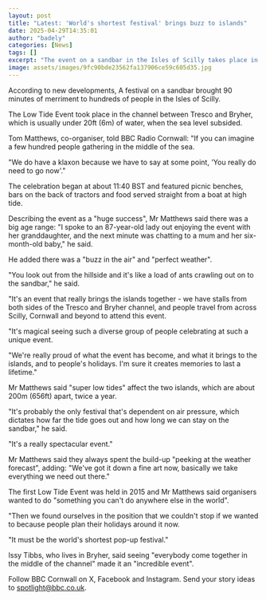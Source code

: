 ```yaml
---
layout: post
title: "Latest: 'World's shortest festival' brings buzz to islands"
date: 2025-04-29T14:35:01
author: "badely"
categories: [News]
tags: []
excerpt: "The event on a sandbar in the Isles of Scilly takes place in extreme low tides."
image: assets/images/9fc90bde23562fa137906ce59c605d35.jpg
---
```


According to new developments, A festival on a sandbar brought 90 minutes of merriment to hundreds of people in the Isles of Scilly.

The Low Tide Event took place in the channel between Tresco and Bryher, which is usually under 20ft (6m) of water, when the sea level subsided.

Tom Matthews, co-organiser, told BBC Radio Cornwall: "If you can imagine a few hundred people gathering in the middle of the sea.

"We do have a klaxon because we have to say at some point, 'You really do need to go now'."

The celebration began at about 11:40 BST and featured picnic benches, bars on the back of tractors and food served straight from a boat at high tide.

Describing the event as a "huge success", Mr Matthews said there was a big age range: "I spoke to an 87-year-old lady out enjoying the event with her granddaughter, and the next minute was chatting to a mum and her six-month-old baby," he said.

He added there was a "buzz in the air" and "perfect weather".

"You look out from the hillside and it's like a load of ants crawling out on to the sandbar," he said.

"It's an event that really brings the islands together - we have stalls from both sides of the Tresco and Bryher channel, and people travel from across Scilly, Cornwall and beyond to attend this event. 

"It's magical seeing such a diverse group of people celebrating at such a unique event. 

"We're really proud of what the event has become, and what it brings to the islands, and to people's holidays. I'm sure it creates memories to last a lifetime."

Mr Matthews said "super low tides" affect the two islands, which are about 200m (656ft) apart, twice a year.

"It's probably the only festival that's dependent on air pressure, which dictates how far the tide goes out and how long we can stay on the sandbar," he said.

"It's a really spectacular event."

Mr Matthews said they always spent the build-up "peeking at the weather forecast", adding: "We've got it down a fine art now, basically we take everything we need out there."

The first Low Tide Event was held in 2015 and Mr Matthews said organisers wanted to do "something you can't do anywhere else in the world".

"Then we found ourselves in the position that we couldn't stop if we wanted to because people plan their holidays around it now.

"It must be the world's shortest pop-up festival." 

Issy Tibbs, who lives in Bryher, said seeing "everybody come together in the middle of the channel" made it an "incredible event".

Follow BBC Cornwall on X, Facebook and Instagram. Send your story ideas to spotlight@bbc.co.uk.

